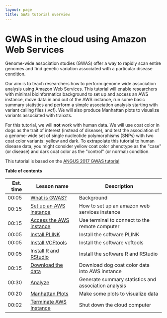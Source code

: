 ```yaml
---
layout: page
title: GWAS tutorial overview
---
```


GWAS in the cloud using Amazon Web Services
===========================================

Genome-wide association studies (GWAS) offer a way to rapidly scan entire genomes and find genetic variation associated with a particular disease condition.

Our aim is to teach researchers how to perform genome wide association analysis using Amazon Web Services. This tutorial will enable researchers with minimal bioinformatics background to set up and access an AWS instance, move data in and out of the AWS instance, run some basic summary statistics and perform a simple association analysis starting with variant calling files (.vcf). We will also produce Manhattan plots to visualize variants associated with traixsts.

For this tutorial, we will **not** work with human data. We will use coat color in dogs as the trait of interest (instead of disease), and test the association of a genome-wide set of single nucleotide polymorphisms (SNPs) with two coat color variants: yellow and dark. To extrapolate this tutorial to human disease data, you might consider yellow coat color phenotype as the "case" (or disease) and dark coat color as the "control" (or normal) condition.

This tutorial is based on the [ANGUS 2017 GWAS tutorial](https://angus.readthedocs.io/en/2017/GWAS.html)



**Table of contents**


| Est. time| Lesson name | Description|
| ---|--------|--------|
| 00:05|[What is GWAS?](background.md)| Background                   
| 00:15|[Set up an AWS instance](aws_instance_setup.md)|How to set up an amazon web services instance|
| 00:15| [Access the AWS instance](Accessing_aws.md) | Use terminal to connect to the remote computer |
| 00:05| [Install PLINK](plink_install.md)| Install the software PLINK |
| 00:05| [Install VCFtools](vcftools_install.md) | Install the software vcftools |
| 00:05| [Install R and RStudio](RStudio.md) | Install the software R and RStudio |
| 00:15| [Download the data](data_download.md) | Download dog coat color data into AWS instance |
| 00:30| [Analyze](analyze.md) | Generate summary statistics and association analysis |
| 00:20| [Manhattan Plots](manhattan.md) | Make some plots to visualize data |
| 00:02| [Terminate AWS Instance](terminate_aws.md) | Shut down the cloud computer |
